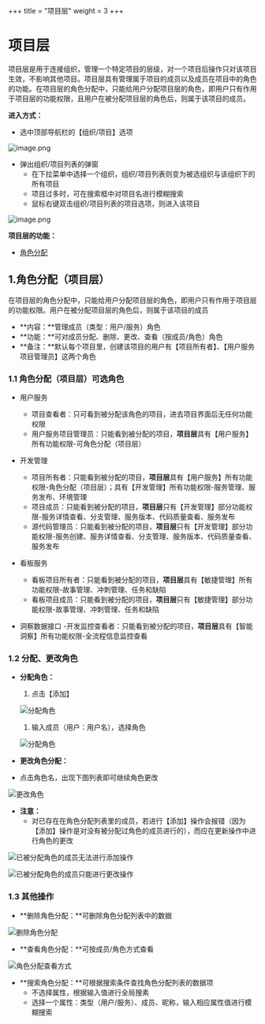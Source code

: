+++
title = "项目层"
weight = 3
+++

# 项目层

项目层是用于连接组织，管理一个特定项目的层级，对一个项目后操作只对该项目生效，不影响其他项目。项目层具有管理属于项目的成员以及成员在项目中的角色的功能。在项目层的角色分配中，只能给用户分配项目层的角色，即用户只有作用于项目层的功能权限，且用户在被分配项目层的角色后，则属于该项目的成员。

**进入方式：**

- 选中顶部导航栏的【组织/项目】选项

![image.png](../images/III_1.png)

- 弹出组织/项目列表的弹窗
    - 在下拉菜单中选择一个组织，组织/项目列表则变为被选组织与该组织下的所有项目
    - 项目过多时，可在搜索框中对项目名进行模糊搜索
    - 鼠标右键双击组织/项目列表的项目选项，则进入该项目

![image.png](../images/III_2.png)


    
**项目层的功能：**

- [角色分配](#1)

<h2 id="1">1.角色分配（项目层）</h2>

在项目层的角色分配中，只能给用户分配项目层的角色，即用户只有作用于项目层的功能权限。用户在被分配项目层的角色后，则属于该项目的成员

- **内容：**管理成员（类型：用户/服务）角色
- **功能：**可对成员分配、删除、更改、查看（按成员/角色）角色
- **备注：**默认每个项目里，创建该项目的用户有【项目所有者】、【用户服务项目管理员】这两个角色

### 1.1 角色分配（项目层）可选角色

- 用户服务
    - 项目查看者：只可看到被分配该角色的项目，进去项目界面后无任何功能权限
    - 用户服务项目管理员：只能看到被分配的项目，**项目层**具有【用户服务】所有功能权限-可角色分配（项目层）

- 开发管理
    - 项目所有者：只能看到被分配的项目，**项目层**具有【用户服务】所有功能权限-角色分配（项目层）；具有【开发管理】所有功能权限-服务管理、服务发布、环境管理
    - 项目成员：只能看到被分配的项目，**项目层**只有【开发管理】部分功能权限-服务详情查看、分支管理、服务版本、代码质量查看、服务发布
    - 源代码管理员：只能看到被分配的项目，**项目层**只有【开发管理】部分功能权限-服务创建、服务详情查看、分支管理、服务版本、代码质量查看、服务发布

- 看板服务
    - 看板项目所有者：只能看到被分配的项目，**项目层**具有【敏捷管理】所有功能权限-故事管理、冲刺管理、任务和缺陷
    - 看板项目成员：只能看到被分配的项目，**项目层**只有【敏捷管理】部分功能权限-故事管理、冲刺管理、任务和缺陷


- 洞察数据接口
    -开发监控查看者：只能看到被分配的项目，**项目层**具有【智能洞察】所有功能权限-全流程信息监控查看

### 1.2 分配、更改角色

- **分配角色：**

    1. 点击【添加】

    ![分配角色](../images/3-1.2_1.png)

    1. 输入成员（用户：用户名），选择角色

    ![分配角色](../images/3-1.2_2.png)

- **更改角色分配：**
- 点击角色名，出现下图列表即可继续角色更改

![更改角色](../images/3-1.2_3.png)

- **注意：**
    - 对已存在在角色分配列表里的成员，若进行【添加】操作会报错（因为【添加】操作是对没有被分配过角色的成员进行的），而应在更新操作中进行角色的更改

![已被分配角色的成员无法进行添加操作](../images/3-1.2_4.png)

![已被分配角色的成员只能进行更改操作](../images/3-1.2_5.png)

### 1.3 其他操作

- **删除角色分配：**可删除角色分配列表中的数据

![删除角色分配](../images/3-1.3_1.png)

- **查看角色分配：**可按成员/角色方式查看

![角色分配查看方式](../images/3-1.3_2.png)

- **搜索角色分配：**可根据搜索条件查找角色分配列表的数据项
    - 不选择属性，根据输入值进行全局搜素
    - 选择一个属性：类型（用户/服务）、成员、昵称，输入相应属性值进行模糊搜索
